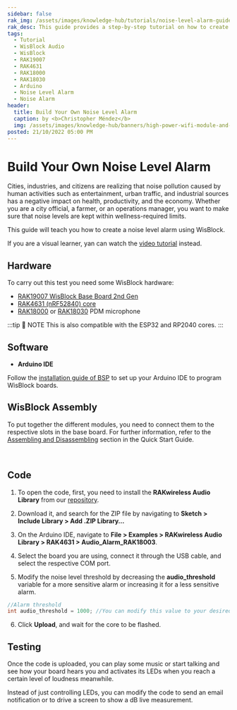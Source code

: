 ```yaml
---
sidebar: false
rak_img: /assets/images/knowledge-hub/tutorials/noise-level-alarm-guide/noise-level-alarm.png
rak_desc: This guide provides a step-by-step tutorial on how to create a noise level alarm using WisBlock hardware such as RAK19007, RAK4631, RAK18000, and RAK18030.
tags:
  - Tutorial
  - WisBlock Audio
  - WisBlock
  - RAK19007
  - RAK4631
  - RAK18000
  - RAK18030
  - Arduino
  - Noise Level Alarm
  - Noise Alarm
header:
  title: Build Your Own Noise Level Alarm
  caption: by <b>Christopher Méndez</b>
  img: /assets/images/knowledge-hub/banners/high-power-wifi-module-and-power-line-communications.jpg
posted: 21/10/2022 05:00 PM
---
```


# Build Your Own Noise Level Alarm

Cities, industries, and citizens are realizing that noise pollution caused by human activities such as entertainment, urban traffic, and industrial sources has a negative impact on health, productivity, and the economy. Whether you are a city official, a farmer, or an operations manager, you want to make sure that noise levels are kept within wellness-required limits.

This guide will teach you how to create a noise level alarm using WisBlock.

If you are a visual learner, yan can watch the [video tutorial](https://youtu.be/jbLdFPcE4rc) instead.

## Hardware

To carry out this test you need some WisBlock hardware:

- [RAK19007 WisBlock Base Board 2nd Gen](https://store.rakwireless.com/products/rak19007-wisblock-base-board-2nd-gen?utm_source=RAK19007&utm_medium=Document&utm_campaign=BuyFromStore)
- [RAK4631 (nRF52840) core](https://store.rakwireless.com/products/rak4631-lpwan-node?utm_source=RAK4631WisBlockLPWANModule&utm_medium=Document&utm_campaign=BuyFromStore)
- [RAK18000](https://store.rakwireless.com/products/wisblock-microphone-module-rak18000?utm_source=WisBlockRAK18000&utm_medium=Document&utm_campaign=BuyFromStore) or [RAK18030](https://store.rakwireless.com/products/pdm-microphone-sensor-20-20khz-knowles-spk0641ht4h-1-rak18030?utm_source=RAK18030&utm_medium=Document&utm_campaign=BuyFromStore) PDM microphone


:::tip 📝 NOTE
This is also compatible with the ESP32 and RP2040 cores.
:::

## Software

- **Arduino IDE**

Follow the [installation guide of BSP](https://docs.rakwireless.com/Knowledge-Hub/Learn/Installation-of-Board-Support-Package-in-Arduino-IDE/) to set up your Arduino IDE to program WisBlock boards.

## WisBlock Assembly

To put together the different modules, you need to connect them to the respective slots in the base board. For further information, refer to the [Assembling and Disassembling](https://docs.rakwireless.com/Product-Categories/WisBlock/RAK19007/Quickstart/#assembling-a-wisblock-module) section in the Quick Start Guide.


<rk-img
  src="/assets/images/knowledge-hub/tutorials/noise-level-alarm-guide/mounting-sketch.png"
  width="50%"
  caption="Assembling the core to the base board"
/>

<br>

<rk-img
  src="/assets/images/knowledge-hub/tutorials/noise-level-alarm-guide/nla-assembly-photo.png"
  width="80%"
  caption="Assembling the components"
/>



## Code

1. To open the code, first, you need to install the **RAKwireless Audio Library** from our [repository](https://github.com/RAKWireless/RAKwireless-Audio-library).


2. Download it, and search for the ZIP file by navigating to **Sketch > Include Library > Add .ZIP Library…**

<rk-img
  src="/assets/images/knowledge-hub/tutorials/noise-level-alarm-guide/add-zip-lib.png"
  width="80%"
  caption="Adding the library"
/>

3. On the Arduino IDE, navigate to **File > Examples > RAKwireless Audio Library > RAK4631 > Audio_Alarm_RAK18003**.

<rk-img
  src="/assets/images/knowledge-hub/tutorials/noise-level-alarm-guide/lib-navigation.png"
  width="80%"
  caption="Adding the Audio_Alarm_RAK18003"
/>

4. Select the board you are using, connect it through the USB cable, and select the respective COM port.

<rk-img
  src="/assets/images/knowledge-hub/tutorials/noise-level-alarm-guide/select-board-port.png"
  width="80%"
  caption="Selecting the board"
/>

5. Modify the noise level threshold by decreasing the **audio_threshold** variable for a more sensitive alarm or increasing it for a less sensitive alarm.

```c
//Alarm threshold
int audio_threshold = 1000; //You can modify this value to your desired noise trigger threshold.
```

6. Click **Upload**, and wait for the core to be flashed.

<rk-img
  src="/assets/images/knowledge-hub/tutorials/noise-level-alarm-guide/upload-flash.png"
  width="80%"
  caption="Increasing / Decreasing the Audio threshold"
/>

## Testing

Once the code is uploaded, you can play some music or start talking and see how your board hears you and activates its LEDs when you reach a certain level of loudness meanwhile.

Instead of just controlling LEDs, you can modify the code to send an email notification or to drive a screen to show a dB live measurement.

<rk-img
  src="/assets/images/knowledge-hub/tutorials/noise-level-alarm-guide/led-off.png"
  width="90%"
  caption="Testing the Noise Level Alarm - Low Audio"
/>

<rk-img
  src="/assets/images/knowledge-hub/tutorials/noise-level-alarm-guide/led-on.png"
  width="90%"
  caption="Testing the Noise Level Alarm - High Audio"
/>

